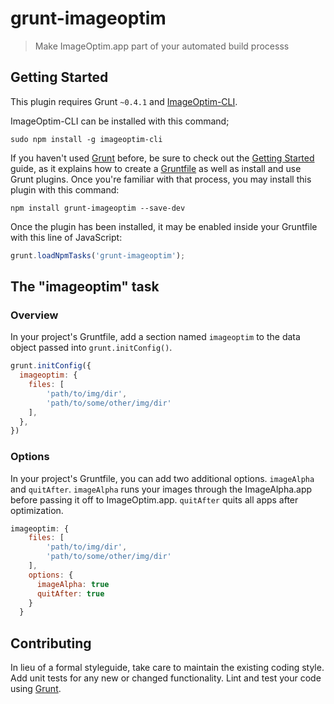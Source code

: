 # grunt-imageoptim

> Make ImageOptim.app part of your automated build processs

## Getting Started
This plugin requires Grunt `~0.4.1` and [ImageOptim-CLI](https://github.com/JamieMason/ImageOptim-CLI).

ImageOptim-CLI can be installed with this command;

```shell
sudo npm install -g imageoptim-cli
```

If you haven't used [Grunt](http://gruntjs.com/) before, be sure to check out the [Getting Started](http://gruntjs.com/getting-started) guide, as it explains how to create a [Gruntfile](http://gruntjs.com/sample-gruntfile) as well as install and use Grunt plugins. Once you're familiar with that process, you may install this plugin with this command:

```shell
npm install grunt-imageoptim --save-dev
```

Once the plugin has been installed, it may be enabled inside your Gruntfile with this line of JavaScript:

```js
grunt.loadNpmTasks('grunt-imageoptim');
```

## The "imageoptim" task

### Overview
In your project's Gruntfile, add a section named `imageoptim` to the data object passed into `grunt.initConfig()`.

```js
grunt.initConfig({
  imageoptim: {
    files: [
    	'path/to/img/dir',
    	'path/to/some/other/img/dir'
    ],
  },
})
```

### Options
In your project's Gruntfile, you can add two additional options. `imageAlpha` and `quitAfter`. `imageAlpha` runs your images through the ImageAlpha.app before passing it off to ImageOptim.app. `quitAfter` quits all apps after optimization.

```js
imageoptim: {
    files: [
    	'path/to/img/dir',
    	'path/to/some/other/img/dir'
    ],
    options: {
      imageAlpha: true
      quitAfter: true
    }
  }
```

## Contributing
In lieu of a formal styleguide, take care to maintain the existing coding style. Add unit tests for any new or changed functionality. Lint and test your code using [Grunt](http://gruntjs.com/).

